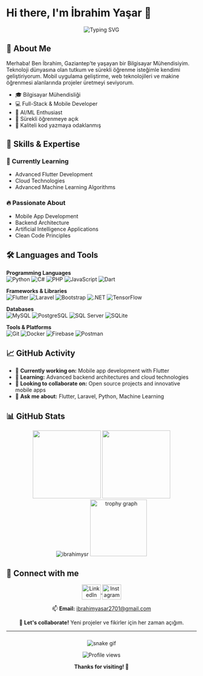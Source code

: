 # Hi there, I'm İbrahim Yaşar 👋

<div align="center">
  <img src="https://readme-typing-svg.herokuapp.com?font=Fira+Code&weight=600&size=24&pause=1000&color=0969DA&center=true&vCenter=true&random=false&width=500&lines=Computer+Engineering+Student;Full-Stack+Developer;Mobile+App+Developer;Machine+Learning+Enthusiast" alt="Typing SVG" />
</div>

## 🚀 About Me

Merhaba! Ben İbrahim, Gaziantep'te yaşayan bir Bilgisayar Mühendisiyim. Teknoloji dünyasına olan tutkum ve sürekli öğrenme isteğimle kendimi geliştiriyorum. Mobil uygulama geliştirme, web teknolojileri ve makine öğrenmesi alanlarında projeler üretmeyi seviyorum.

- 🎓 Bilgisayar Mühendisliği 
- 💻 Full-Stack & Mobile Developer
- 🤖 AI/ML Enthusiast
- 🌱 Sürekli öğrenmeye açık
- 🎯 Kaliteli kod yazmaya odaklanmış

## 💪 Skills & Expertise

### 🎯 Currently Learning
- Advanced Flutter Development
- Cloud Technologies
- Advanced Machine Learning Algorithms

### 🔥 Passionate About
- Mobile App Development
- Backend Architecture
- Artificial Intelligence Applications
- Clean Code Principles

## 🛠️ Languages and Tools

**Programming Languages**  
![Python](https://img.shields.io/badge/-Python-3776AB?logo=python&logoColor=white&style=flat)
![C#](https://img.shields.io/badge/-C%23-239120?logo=c-sharp&logoColor=white&style=flat)
![PHP](https://img.shields.io/badge/-PHP-777BB4?logo=php&logoColor=white&style=flat)
![JavaScript](https://img.shields.io/badge/-JavaScript-F7DF1E?logo=javascript&logoColor=black&style=flat)
![Dart](https://img.shields.io/badge/-Dart-0175C2?logo=dart&logoColor=white&style=flat)

**Frameworks & Libraries**  
![Flutter](https://img.shields.io/badge/-Flutter-02569B?logo=flutter&logoColor=white&style=flat)
![Laravel](https://img.shields.io/badge/-Laravel-FF2D20?logo=laravel&logoColor=white&style=flat)
![Bootstrap](https://img.shields.io/badge/-Bootstrap-563D7C?logo=bootstrap&logoColor=white&style=flat)
![.NET](https://img.shields.io/badge/-.NET-512BD4?logo=dot-net&logoColor=white&style=flat)
![TensorFlow](https://img.shields.io/badge/-TensorFlow-FF6F00?logo=tensorflow&logoColor=white&style=flat)

**Databases**  
![MySQL](https://img.shields.io/badge/-MySQL-4479A1?logo=mysql&logoColor=white&style=flat)
![PostgreSQL](https://img.shields.io/badge/-PostgreSQL-336791?logo=postgresql&logoColor=white&style=flat)
![SQL Server](https://img.shields.io/badge/-SQL%20Server-CC2927?logo=microsoft-sql-server&logoColor=white&style=flat)
![SQLite](https://img.shields.io/badge/-SQLite-003B57?logo=sqlite&logoColor=white&style=flat)

**Tools & Platforms**  
![Git](https://img.shields.io/badge/-Git-F05032?logo=git&logoColor=white&style=flat)
![Docker](https://img.shields.io/badge/-Docker-2496ED?logo=docker&logoColor=white&style=flat)
![Firebase](https://img.shields.io/badge/-Firebase-FFCA28?logo=firebase&logoColor=black&style=flat)
![Postman](https://img.shields.io/badge/-Postman-FF6C37?logo=postman&logoColor=white&style=flat)

## 📈 GitHub Activity

- 🔭 **Currently working on:** Mobile app development with Flutter
- 🌱 **Learning:** Advanced backend architectures and cloud technologies
- 👯 **Looking to collaborate on:** Open source projects and innovative mobile apps
- 💬 **Ask me about:** Flutter, Laravel, Python, Machine Learning

## 📊 GitHub Stats

<div align="center">
  <img height="180em" src="https://github-readme-stats.vercel.app/api?username=ibrahimysr&show_icons=true&theme=tokyonight&include_all_commits=true&count_private=true"/>
  <img height="180em" src="https://github-readme-stats.vercel.app/api/top-langs/?username=ibrahimysr&layout=compact&langs_count=8&theme=tokyonight"/>
</div>

<div align="center">
  <img src="https://github-readme-streak-stats.herokuapp.com/?user=ibrahimysr&theme=tokyonight" alt="ibrahimysr" />
   <img src="https://github-profile-trophy.vercel.app?username=maurodesouza&theme=dracula&column=-1&row=1&margin-w=8&margin-h=8&no-bg=false&no-frame=false&order=4" height="150" alt="trophy graph"  />

</div>

## 🤝 Connect with me

<p align="center">
<a href="https://linkedin.com/in/ibrahim-yasar-7b985b259/" target="_blank">
  <img align="center" src="https://raw.githubusercontent.com/rahuldkjain/github-profile-readme-generator/master/src/images/icons/Social/linked-in-alt.svg" alt="LinkedIn" height="40" width="50" />
</a>
<a href="https://instagram.com/ibrahimysr.00" target="_blank">
  <img align="center" src="https://raw.githubusercontent.com/rahuldkjain/github-profile-readme-generator/master/src/images/icons/Social/instagram.svg" alt="Instagram" height="40" width="50" />
</a>
</p>

<div align="center">
  
📫 **Email:** ibrahimyasar2701@gmail.com

💬 **Let's collaborate!** Yeni projeler ve fikirler için her zaman açığım.

</div>

---

###

<div align="center">
</div>



<div align="center">
  
  ![snake gif](https://github.com/ibrahimysr/ibrahimysr/blob/output/github-snake-dark.svg)


</div>
 


  
<div align="center">
  <img src="https://komarev.com/ghpvc/?username=ibrahimysr&label=Profile%20views&color=0e75b6&style=flat" alt="Profile views" />
  
  **Thanks for visiting! 🚀**
</div>


 
